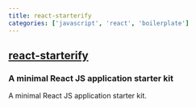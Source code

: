```yaml
---
title: react-starterify
categories: ['javascript', 'react', 'boilerplate']
---
```

## [react-starterify](https://github.com/Granze/react-starterify)

### A minimal React JS application starter kit


A minimal React JS application starter kit.
